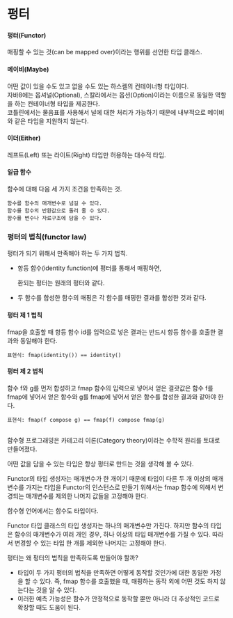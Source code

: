 # 펑터

#### 펑터(Functor)

매핑할 수 있는 것(can be mapped over)이라는 행위를 선언한 타입 클래스.

#### 메이비(Maybe)

어떤 값이 있을 수도 있고 없을 수도 있는 하스켈의 컨테이너형 타입이다. \
자바8에는 옵셔널(Optional), 스칼라에서는 옵션(Option)이라는 이름으로 동일한 역할을 하는 컨테이너형 타입을 제공한다. \
코틀린에서는 물음표를 사용해서 널에 대한 처리가 가능하기 때문에 내부적으로 메이비와 같은 타입을 지원하지 않는다.

#### 이더(Either)

레프트(Left) 또는 라이트(Right) 타입만 허용하는 대수적 타입.

#### 일급 함수

함수에 대해 다음 세 가지 조건을 만족하는 것.

```
함수를 함수의 매개변수로 넘길 수 있다.
함수를 함수의 반환값으로 돌려 줄 수 있다.
함수를 변수나 자료구조에 담을 수 있다.
```

### 펑터의 법칙(functor law)

펑터가 되기 위해서 만족해야 하는 두 가지 법칙.

*   항등 함수(identity function)에 펑터를 통해서 매핑하면,&#x20;

    환되는 펑터는 원래의 펑터와 같다.
* 두 함수를 합성한 함수의 매핑은 각 함수를 매핑한 결과를 합성한 것과 같다.

#### 펑터 제 1 법칙

fmap을 호출할 때 항등 함수 id를 입력으로 넣은 결과는 반드시 항등 함수를 호출한 결과와 동일해야 한다.

`표현식: fmap(identity()) == identity()`

#### 펑터 제 2 법칙

함수 f와 g를 먼저 합성하고 fmap 함수의 입력으로 넣어서 얻은 결괏값은 함수 f를 fmap에 넣어서 얻은 함수와 g를 fmap에 넣어서 얻은 함수를 합성한 결과와 같아야 한다.

`표현식: fmap(f compose g) == fmap(f) compose fmap(g)`

## &#x20;<a href="#undefined" id="undefined"></a>

함수형 프로그래밍은 카테고리 이론(Category theory)이라는 수학적 원리를 토대로 만들어졌다.

어떤 값을 담을 수 있는 타입은 항상 펑터로 만드는 것을 생각해 볼 수 있다.

Functor의 타입 생성자는 매개변수가 한 개이기 때문에 타입이 다른 두 개 이상의 매개변수를 가지는 타입을 Functor의 인스턴스로 만들기 위해서는 fmap 함수에 의해서 변경되는 매개변수를 제외한 나머지 값들을 고정해야 한다.

함수형 언어에서는 함수도 타입이다.

Functor 타입 클래스의 타입 생성자는 하나의 매개변수만 가진다. 하지만 함수의 타입은 함수의 매개변수가 여러 개인 경우, 하나 이상의 타입 매개변수를 가질 수 있다. 따라서 변경할 수 있는 타입 한 개를 제외한 나머지는 고정해야 한다.

펑터는 왜 펑터의 법칙을 만족하도록 만들어야 할까?

* 타입이 두 가지 펑터의 법칙을 만족하면 어떻게 동작할 것인가에 대한 동일한 가정을 할 수 있다. 즉, fmap 함수를 호출했을 때, 매핑하는 동작 외에 어떤 것도 하지 않는다는 것을 알 수 있다.
* 이러한 예측 가능성은 함수가 안정적으로 동작할 뿐만 아니라 더 추상적인 코드로 확장할 때도 도움이 된다.
